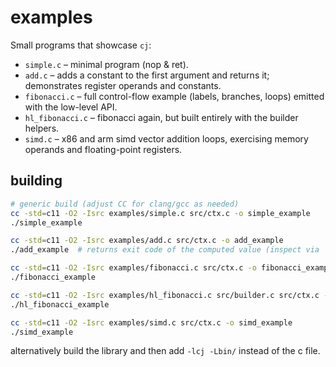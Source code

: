 # examples

Small programs that showcase `cj`:

- `simple.c` – minimal program (nop & ret).
- `add.c` – adds a constant to the first argument and returns it; demonstrates register operands and constants.
- `fibonacci.c` – full control-flow example (labels, branches, loops) emitted with the low-level API.
- `hl_fibonacci.c` – fibonacci again, but built entirely with the builder helpers.
- `simd.c` – x86 and arm simd vector addition loops, exercising memory operands and floating-point registers.

## building

```bash
# generic build (adjust CC for clang/gcc as needed)
cc -std=c11 -O2 -Isrc examples/simple.c src/ctx.c -o simple_example
./simple_example

cc -std=c11 -O2 -Isrc examples/add.c src/ctx.c -o add_example
./add_example  # returns exit code of the computed value (inspect via `echo $?` afterwards)

cc -std=c11 -O2 -Isrc examples/fibonacci.c src/ctx.c -o fibonacci_example
./fibonacci_example

cc -std=c11 -O2 -Isrc examples/hl_fibonacci.c src/builder.c src/ctx.c -o hl_fibonacci_example
./hl_fibonacci_example

cc -std=c11 -O2 -Isrc examples/simd.c src/ctx.c -o simd_example
./simd_example
```

alternatively build the library and then add `-lcj -Lbin/` instead of the c file.
